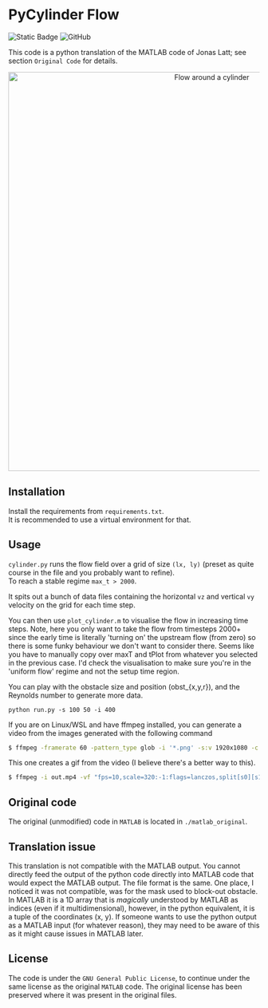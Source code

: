 # PyCylinder Flow

![Static Badge](https://img.shields.io/badge/python-blue?logo=python&logoColor=yellow)
![GitHub](https://img.shields.io/github/license/SkirOwen/pycylinder_flow?color=green)

This code is a python translation of the MATLAB code of Jonas Latt; 
see section `Original Code` for details.

<p align="center">
	<img width="800" alt="Flow around a cylinder" src="assets/cylinder.gif">
</p>

## Installation
Install the requirements from `requirements.txt`.  
It is recommended to use a virtual environment for that.

## Usage
`cylinder.py` runs the flow field over a grid of size `(lx, ly)` 
(preset as quite course in the file and you probably want to refine).  
To reach a stable regime `max_t > 2000`.

It spits out a bunch of data files containing the horizontal `vz`
and vertical `vy` velocity on the grid for each time step.

You can then use `plot_cylinder.m` to visualise the flow in increasing time steps.
Note, here you only want to take the flow from timesteps 
2000+ since the early time is literally 'turning on' the upstream flow
(from zero) so there is some funky behaviour we don't want to consider there.
Seems like you have to manually copy over maxT and tPlot from whatever 
you selected in the previous case.
I'd check the visualisation to make sure you're in the 'uniform flow' 
regime and not the setup time region.

You can play with the obstacle size and position (obst_{x,y,r}),
and the Reynolds number to generate more data.

```shell
python run.py -s 100 50 -i 400
```

If you are on Linux/WSL and have ffmpeg installed, you can generate a video from the images generated
with the following command

```bash
$ ffmpeg -framerate 60 -pattern_type glob -i '*.png' -s:v 1920x1080 -c:v libx264 -pix_fmt yuv420p out.mp4
```

This one creates a gif from the video (I believe there's a better way to this).
```bash
$ ffmpeg -i out.mp4 -vf "fps=10,scale=320:-1:flags=lanczos,split[s0][s1];[s0]palettegen[p];[s1][p]paletteuse" -loop 0 output.gif
```

## Original code
The original (unmodified) code in `MATLAB` is located in `./matlab_original`.


## Translation issue
This translation is not compatible with the MATLAB output.
You cannot directly feed the output of the python code directly into MATLAB code that would expect
the MATLAB output.
The file format is the same.
One place, I noticed it was not compatible, was for the mask used to block-out obstacle. 
In MATLAB it is a 1D array that is _magically_ understood by MATLAB as indices (even if it multidimensional),
however, in the python equivalent, it is a tuple of the coordinates (x, y).
If someone wants to use the python output as a MATLAB input (for whatever reason), they may need to
be aware of this as it might cause issues in MATLAB later.


## License
The code is under the `GNU General Public License`, to continue under the same license as the
original `MATLAB` code.
The original license has been preserved where it was present in the original files.